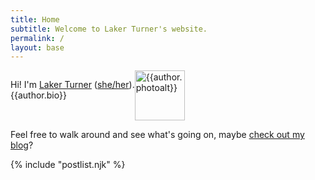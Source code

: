 ```yaml
---
title: Home
subtitle: Welcome to Laker Turner's website.
permalink: /
layout: base
---
```


<span class="h-card" style="display: flex;">
	<p>
		Hi! I'm <a class="u-url ntd" rel="me" href="{{author.url}}">Laker Turner</a> (<a href="https://laker.tech/pronouns" class="u-pronouns">she/her</a>). <br>
		<span class="p-note">{{author.bio}}</span>
	</p>
	<img class="u-photo profile-picture" height=80 width=80 src="{{author.photo}}" alt="{{author.photoalt}}">
</span>

Feel free to walk around and see what's going on, maybe [check out my blog](/blog)?

{% include "postlist.njk" %}